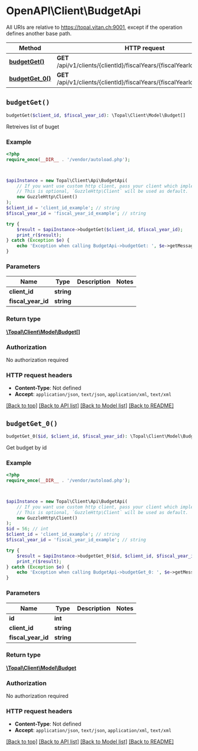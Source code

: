 # OpenAPI\Client\BudgetApi

All URIs are relative to https://topal.vitan.ch:9001, except if the operation defines another base path.

| Method | HTTP request | Description |
| ------------- | ------------- | ------------- |
| [**budgetGet()**](BudgetApi.md#budgetGet) | **GET** /api/v1/clients/{clientId}/fiscalYears/{fiscalYearId}/budgets | Retreives list of buget |
| [**budgetGet_0()**](BudgetApi.md#budgetGet_0) | **GET** /api/v1/clients/{clientId}/fiscalYears/{fiscalYearId}/budgets/{id} | Get budget by id |


## `budgetGet()`

```php
budgetGet($client_id, $fiscal_year_id): \Topal\Client\Model\Budget[]
```

Retreives list of buget

### Example

```php
<?php
require_once(__DIR__ . '/vendor/autoload.php');



$apiInstance = new Topal\Client\Api\BudgetApi(
    // If you want use custom http client, pass your client which implements `GuzzleHttp\ClientInterface`.
    // This is optional, `GuzzleHttp\Client` will be used as default.
    new GuzzleHttp\Client()
);
$client_id = 'client_id_example'; // string
$fiscal_year_id = 'fiscal_year_id_example'; // string

try {
    $result = $apiInstance->budgetGet($client_id, $fiscal_year_id);
    print_r($result);
} catch (Exception $e) {
    echo 'Exception when calling BudgetApi->budgetGet: ', $e->getMessage(), PHP_EOL;
}
```

### Parameters

| Name | Type | Description  | Notes |
| ------------- | ------------- | ------------- | ------------- |
| **client_id** | **string**|  | |
| **fiscal_year_id** | **string**|  | |

### Return type

[**\Topal\Client\Model\Budget[]**](../Model/Budget.md)

### Authorization

No authorization required

### HTTP request headers

- **Content-Type**: Not defined
- **Accept**: `application/json`, `text/json`, `application/xml`, `text/xml`

[[Back to top]](#) [[Back to API list]](../../README.md#endpoints)
[[Back to Model list]](../../README.md#models)
[[Back to README]](../../README.md)

## `budgetGet_0()`

```php
budgetGet_0($id, $client_id, $fiscal_year_id): \Topal\Client\Model\Budget
```

Get budget by id

### Example

```php
<?php
require_once(__DIR__ . '/vendor/autoload.php');



$apiInstance = new Topal\Client\Api\BudgetApi(
    // If you want use custom http client, pass your client which implements `GuzzleHttp\ClientInterface`.
    // This is optional, `GuzzleHttp\Client` will be used as default.
    new GuzzleHttp\Client()
);
$id = 56; // int
$client_id = 'client_id_example'; // string
$fiscal_year_id = 'fiscal_year_id_example'; // string

try {
    $result = $apiInstance->budgetGet_0($id, $client_id, $fiscal_year_id);
    print_r($result);
} catch (Exception $e) {
    echo 'Exception when calling BudgetApi->budgetGet_0: ', $e->getMessage(), PHP_EOL;
}
```

### Parameters

| Name | Type | Description  | Notes |
| ------------- | ------------- | ------------- | ------------- |
| **id** | **int**|  | |
| **client_id** | **string**|  | |
| **fiscal_year_id** | **string**|  | |

### Return type

[**\Topal\Client\Model\Budget**](../Model/Budget.md)

### Authorization

No authorization required

### HTTP request headers

- **Content-Type**: Not defined
- **Accept**: `application/json`, `text/json`, `application/xml`, `text/xml`

[[Back to top]](#) [[Back to API list]](../../README.md#endpoints)
[[Back to Model list]](../../README.md#models)
[[Back to README]](../../README.md)
